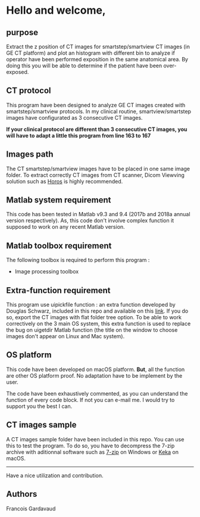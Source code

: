 # Hello and welcome,

## purpose
Extract the z position of CT images for smartstep/smartview CT images (in GE CT platform) and plot an histogram with different bin to analyze if operator have been performed exposition in the same anatomical area.
By doing this you will be able to determine if the patient have been over-exposed.

## CT protocol

This program have been designed to analyze GE CT images created with smartstep/smartview protocols. In my clinical routine, smartview/smartstep images have configurated as 3 consecutive CT images.

**If your clinical protocol are different than 3 consecutive CT images, you will have to adapt a little this program from line 163 to 167**

## Images path
The CT smartstep/smartview images have to be placed in one same image folder.
To extract correctly CT images from CT scanner, Dicom Viewving solution such as [Horos](https://horosproject.org) is highly recommended. 

## Matlab system requirement
This code has been tested in Matlab v9.3  and 9.4 (2017b and 2018a annual version respectively). 
As, this code don't involve complex function it supposed to work on any recent Matlab version.

## Matlab toolbox requirement

The following toolbox is required to perform this program :

- Image processing toolbox

## Extra-function requirement

This program use uipickfile function : an extra function developed by Douglas Schwarz, included in this repo and available on this [link](https://fr.mathworks.com/matlabcentral/fileexchange/10867-uipickfiles-uigetfile-on-steroids). If you do so, export the CT images with flat folder tree option.
To be able to work correctively on the 3 main OS system, this extra function is used to replace the bug on uigetdir Matlab function (the title on the window to choose images don't appear on Linux and Mac system).

## OS platform

This code have been developed on macOS platform.
**But**, all the function are other OS platform proof. No adaptation have to be implement by the user.


The code have been exhaustively commented, as you can understand the function of every code block. If not you can e-mail me. I would try to support you the best I can.

## CT images sample

A CT images sample folder have been included in this repo. You can use this to test the program. To do so, you have to decompress the 7-zip archive with aditionnal software such as [7-zip](https://www.7-zip.org) on Windows or [Keka](https://www.keka.io/en/) on macOS.

-----

Have a nice utilization and contribution.

## Authors

Francois Gardavaud
